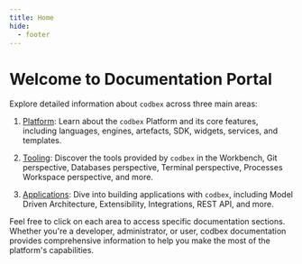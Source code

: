 ```yaml
---
title: Home
hide:
  - footer
---
```


# Welcome to Documentation Portal

Explore detailed information about `codbex` across three main areas:

1. [Platform](platform/index.md): Learn about the `codbex` Platform and its core features, including languages, engines, artefacts, SDK, widgets, services, and templates.

2. [Tooling](tooling/index.md): Discover the tools provided by `codbex` in the Workbench, Git perspective, Databases perspective, Terminal perspective, Processes Workspace perspective, and more.

3. [Applications](applications/index.md): Dive into building applications with `codbex`, including Model Driven Architecture, Extensibility, Integrations, REST API, and more.

Feel free to click on each area to access specific documentation sections. Whether you're a developer, administrator, or user, codbex documentation provides comprehensive information to help you make the most of the platform's capabilities.
